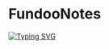 # FundooNotes

[![Typing SVG](https://readme-typing-svg.herokuapp.com?color=AB2DBD&multiline=true&width=550&lines=Fundoo+Notes+Project+in+.Net+Core+Web+Api+;And+SQL+server+DB+and+EF-code+Approach)](https://git.io/typing-svg)


